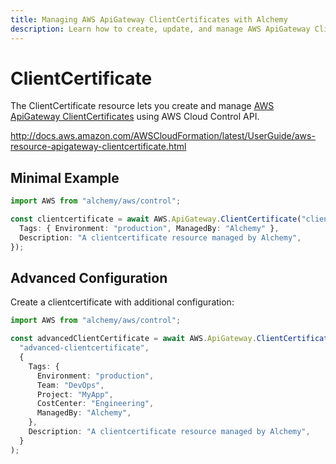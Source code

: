 ```yaml
---
title: Managing AWS ApiGateway ClientCertificates with Alchemy
description: Learn how to create, update, and manage AWS ApiGateway ClientCertificates using Alchemy Cloud Control.
---
```


# ClientCertificate

The ClientCertificate resource lets you create and manage [AWS ApiGateway ClientCertificates](https://docs.aws.amazon.com/apigateway/latest/userguide/) using AWS Cloud Control API.

http://docs.aws.amazon.com/AWSCloudFormation/latest/UserGuide/aws-resource-apigateway-clientcertificate.html

## Minimal Example

```ts
import AWS from "alchemy/aws/control";

const clientcertificate = await AWS.ApiGateway.ClientCertificate("clientcertificate-example", {
  Tags: { Environment: "production", ManagedBy: "Alchemy" },
  Description: "A clientcertificate resource managed by Alchemy",
});
```

## Advanced Configuration

Create a clientcertificate with additional configuration:

```ts
import AWS from "alchemy/aws/control";

const advancedClientCertificate = await AWS.ApiGateway.ClientCertificate(
  "advanced-clientcertificate",
  {
    Tags: {
      Environment: "production",
      Team: "DevOps",
      Project: "MyApp",
      CostCenter: "Engineering",
      ManagedBy: "Alchemy",
    },
    Description: "A clientcertificate resource managed by Alchemy",
  }
);
```

